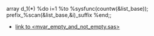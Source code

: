 array d_1(*) %do i=1 %to %sysfunc(countw(&list_base)); prefix_%scan(&list_base,&i)_suffix %end;;
* [link to <mvar_empty_and_not_empty.sas>](https://github.com/ag-odonnell/SAS-code/blob/main/snippets/mvar/mvar_empty_and_not_empty.sas)
